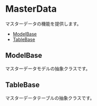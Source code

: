 # MasterData
マスターデータの機能を提供します。
* [ModelBase](#modelbase)
* [TableBase](#tablebase)

## ModelBase
マスターデータモデルの抽象クラスです。

## TableBase
マスターデータテーブルの抽象クラスです。
